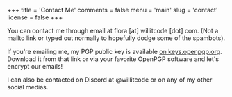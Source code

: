 +++
title = 'Contact Me'
comments = false
menu = 'main'
slug = 'contact'
license = false
+++

You can contact me through email at flora [at] willitcode [dot] com. (Not a mailto link or typed out normally to hopefully dodge some of the spambots).

If you're emailing me, my PGP public key is available [on keys.openpgp.org](https://keys.openpgp.org/vks/v1/by-fingerprint/87C7B8F013141211782258483777F7EED4E720D5). Download it from that link or via your favorite OpenPGP software and let's encrypt our emails!

I can also be contacted on Discord at @willitcode or on any of my other social medias.
